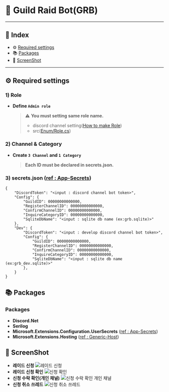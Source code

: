 ﻿# 🤖 Guild Raid Bot(GRB)

--------
## 📍 Index
- ⚙️ [Required settings](https://github.com/idhpaul/GuildRaidBot?tab=readme-ov-file#%EF%B8%8F-required-settings)
- 📚 [Packages](https://github.com/idhpaul/GuildRaidBot?tab=readme-ov-file#-packages)
- 📸 [ScreenShot](https://github.com/idhpaul/GuildRaidBot?tab=readme-ov-file#-screenshot)
------
## ⚙️ Required settings

### 1) Role
* __Define ``Admin role``__
    > ⚠️ __You must setting same role name.__
    > * discord channel setting([How to make Role](https://support.discord.com/hc/en-us/articles/206029707-Setting-Up-Permissions-FAQ))
    > * src([Enum/Role.cs](https://github.com/idhpaul/GuildRaidBot/blob/master/Enum/Role.cs)) 
### 2) Channel & Category
* __Create ``3 Channel`` and ``1 Category``__
    > __Each ID must be declared in secrets.json.__
### 3) secrets.json ([ref : App-Secrets](https://learn.microsoft.com/en-us/aspnet/core/security/app-secrets?view=aspnetcore-8.0&tabs=windows#user-secrets-in-non-web-applications))
```
{
    "DiscordToken": "<input : discord channel bot token>",
    "Config": {
        "GuildID": 00000000000000,
        "RegisterChannelID": 00000000000000,
        "ConfirmChannelID": 00000000000000,
        "InquireCategoryID": 00000000000000,
        "SqliteDbName": "<input : sqlite db name (ex:grb.sqlite)>"
    },
    "Dev": {
        "DiscordToken": "<input : develop discord channel bot token>",
        "Config": {
            "GuildID": 00000000000000,
            "RegisterChannelID": 00000000000000,
            "ConfirmChannelID": 00000000000000,
            "InquireCategoryID": 00000000000000,
            "SqliteDbName": "<input : sqlite db name (ex:grb_dev.sqlite)>"
        },
    }
}
```

## 📚 Packages
### Packages
- **Discord.Net**
- **Serilog**
- **Microsoft.Extensions.Configuration.UserSecrets** ([ref : App-Secrets](https://learn.microsoft.com/en-us/aspnet/core/security/app-secrets?view=aspnetcore-8.0&tabs=windows#user-secrets-in-non-web-applications))
- **Microsoft.Extensions.Hosting** ([ref : Generic-Host](https://learn.microsoft.com/ko-kr/dotnet/core/extensions/generic-host?tabs=appbuilder))


## 📸 ScreenShot
- __레이드 신청__
![레이드 신청](https://i.imgur.com/96GCKRx.png)
- __레이드 신청 확인__
![신청 확인](https://i.imgur.com/sj0CgpJ.png)
- __신청 수락 확인(개인 채널)__
![신청 수락 확인 개인 채널](https://i.imgur.com/ZJQO00u.png)
- __신청 취소 쓰레드__
![신청 취소 쓰레드](https://i.imgur.com/WFHWGJM.png)
